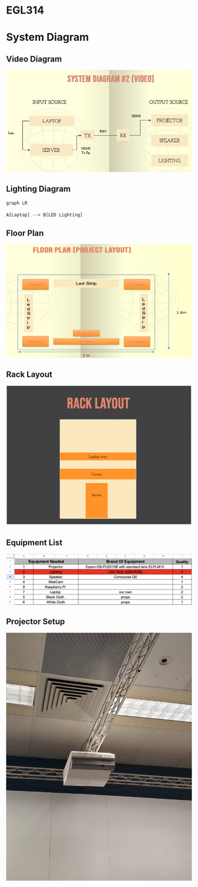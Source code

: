 # EGL314
# System Diagram
## Video Diagram
![Alt text](images/Video%20Diagram.png)
## Lighting Diagram
```mermaid
graph LR 

A[Laptop] --> B[LED Lighting]
```

## Floor Plan
![Alt text](images/Floor%20Plan.png)

## Rack Layout
![Alt text](images/Rack%20layout.png)

## Equipment List
![Alt text](images/Eq%20list.png)

## Projector Setup
![Alt text](images/Projector.jpg)
